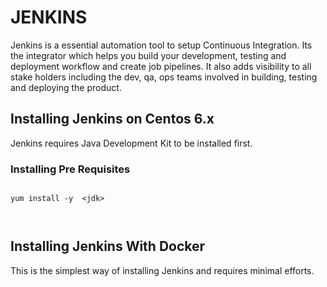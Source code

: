 # JENKINS

Jenkins is a essential automation tool to setup Continuous Integration. Its the integrator which helps you build your development,  testing and deployment  workflow and create job pipelines. It also adds visibility to all stake holders including the dev, qa, ops teams involved in building, testing and deploying the product.

## Installing Jenkins on Centos 6.x

Jenkins requires Java Development Kit to be installed first.

### Installing Pre Requisites

```

yum install -y  <jdk>



```

## Installing Jenkins With Docker

This is the simplest way of installing Jenkins and requires minimal efforts. 
